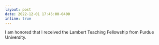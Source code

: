 ```yaml
---
layout: post
date: 2022-12-01 17:45:00-0400
inline: true
---
```


I am honored that I received the Lambert Teaching Fellowship from Purdue University. 
